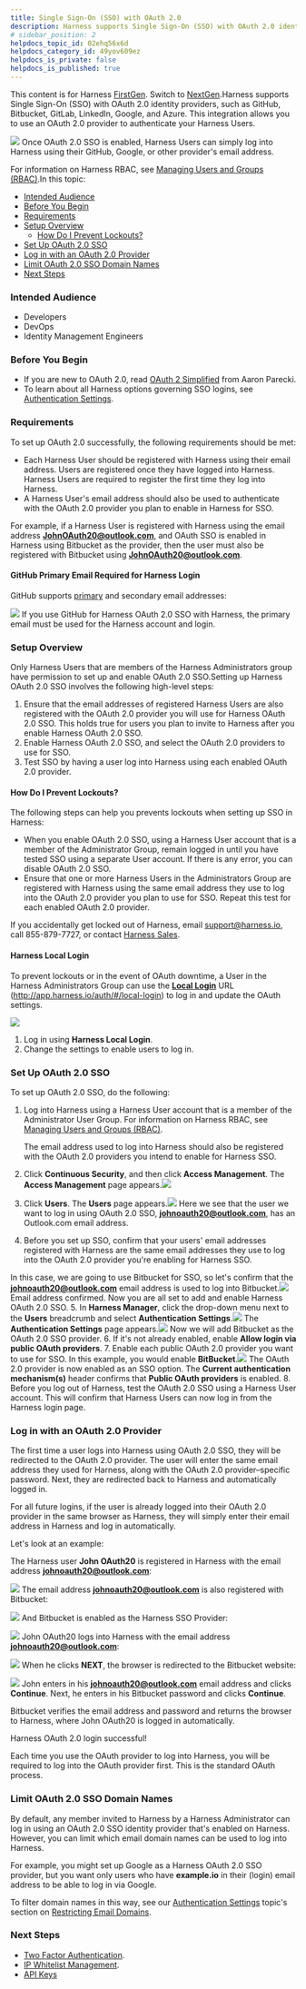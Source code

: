 ```yaml
---
title: Single Sign-On (SSO) with OAuth 2.0
description: Harness supports Single Sign-On (SSO) with OAuth 2.0 identity providers such as Azure, Google, LinkedIn, GitHub, Bitbucket, and GitLab.
# sidebar_position: 2
helpdocs_topic_id: 02ehq56x6d
helpdocs_category_id: 49yov609ez
helpdocs_is_private: false
helpdocs_is_published: true
---
```


This content is for Harness [FirstGen](../../../../get-started/harness-first-gen-vs-harness-next-gen.md). Switch to [NextGen](../../../../platform/authentication/single-sign-on-sso-with-oauth.md).Harness supports Single Sign-On (SSO) with OAuth 2.0 identity providers, such as GitHub, Bitbucket, GitLab, LinkedIn, Google, and Azure. This integration allows you to use an OAuth 2.0 provider to authenticate your Harness Users.

![](./static/single-sign-on-sso-with-oauth-2-0-86.png)
Once OAuth 2.0 SSO is enabled, Harness Users can simply log into Harness using their GitHub, Google, or other provider's email address.

For information on Harness RBAC, see [Managing Users and Groups (RBAC)](users-and-permissions.md).In this topic:

* [Intended Audience](single-sign-on-sso-with-oauth-2-0.md#intended-audience)
* [Before You Begin](single-sign-on-sso-with-oauth-2-0.md#before-you-begin)
* [Requirements](single-sign-on-sso-with-oauth-2-0.md#requirements)
* [Setup Overview](single-sign-on-sso-with-oauth-2-0.md#setup-overview)
	+ [How Do I Prevent Lockouts?](single-sign-on-sso-with-oauth-2-0.md#how-do-i-prevent-lockouts)
* [Set Up OAuth 2.0 SSO](single-sign-on-sso-with-oauth-2-0.md#set-up-o-auth-2-0-sso)
* [Log in with an OAuth 2.0 Provider](single-sign-on-sso-with-oauth-2-0.md#log-in-with-an-o-auth-2-0-provider)
* [Limit OAuth 2.0 SSO Domain Names](single-sign-on-sso-with-oauth-2-0.md#limit-o-auth-2-0-sso-domain-names)
* [Next Steps](single-sign-on-sso-with-oauth-2-0.md#next-steps)

### Intended Audience

* Developers
* DevOps
* Identity Management Engineers

### Before You Begin

* If you are new to OAuth 2.0, read [OAuth 2 Simplified](https://aaronparecki.com/oauth-2-simplified/) from Aaron Parecki.
* To learn about all Harness options governing SSO logins, see [Authentication Settings](authentication-settings.md).

### Requirements

To set up OAuth 2.0 successfully, the following requirements should be met:

* Each Harness User should be registered with Harness using their email address. Users are registered once they have logged into Harness. Harness Users are required to register the first time they log into Harness.
* A Harness User's email address should also be used to authenticate with the OAuth 2.0 provider you plan to enable in Harness for SSO.

For example, if a Harness User is registered with Harness using the email address **JohnOAuth20@outlook.com**, and OAuth SSO is enabled in Harness using Bitbucket as the provider, then the user must also be registered with Bitbucket using **JohnOAuth20@outlook.com**.

#### GitHub Primary Email Required for Harness Login

GitHub supports [primary](https://help.github.com/en/github/setting-up-and-managing-your-github-user-account/changing-your-primary-email-address) and secondary email addresses:

![](./static/single-sign-on-sso-with-oauth-2-0-87.png)
If you use GitHub for Harness OAuth 2.0 SSO with Harness, the primary email must be used for the Harness account and login.

### Setup Overview

Only Harness Users that are members of the Harness Administrators group have permission to set up and enable OAuth 2.0 SSO.Setting up Harness OAuth 2.0 SSO involves the following high-level steps:

1. Ensure that the email addresses of registered Harness Users are also registered with the OAuth 2.0 provider you will use for Harness OAuth 2.0 SSO. This holds true for users you plan to invite to Harness after you enable Harness OAuth 2.0 SSO.
2. Enable Harness OAuth 2.0 SSO, and select the OAuth 2.0 providers to use for SSO.
3. Test SSO by having a user log into Harness using each enabled OAuth 2.0 provider.

#### How Do I Prevent Lockouts?

The following steps can help you prevents lockouts when setting up SSO in Harness:

* When you enable OAuth 2.0 SSO, using a Harness User account that is a member of the Administrator Group, remain logged in until you have tested SSO using a separate User account. If there is any error, you can disable OAuth 2.0 SSO.
* Ensure that one or more Harness Users in the Administrators Group are registered with Harness using the same email address they use to log into the OAuth 2.0 provider you plan to use for SSO. Repeat this test for each enabled OAuth 2.0 provider.

If you accidentally get locked out of Harness, email [support@harness.io](mailto:support@harness.io), call 855-879-7727, or contact [Harness Sales](https://harness.io/company/contact-sales).

#### Harness Local Login

To prevent lockouts or in the event of OAuth downtime, a User in the Harness Administrators Group can use the [**Local Login**](http://app.harness.io/auth/#/local-login) URL (http://app.harness.io/auth/#/local-login) to log in and update the OAuth settings.

![](./static/single-sign-on-sso-with-oauth-2-0-88.png)
1. Log in using **Harness Local Login**.
2. Change the settings to enable users to log in.

### Set Up OAuth 2.0 SSO

To set up OAuth 2.0 SSO, do the following:

1. Log into Harness using a Harness User account that is a member of the Administrator User Group. For information on Harness RBAC, see [Managing Users and Groups (RBAC)](users-and-permissions.md).  
  
   The email address used to log into Harness should also be registered with the OAuth 2.0 providers you intend to enable for Harness SSO.

2. Click **Continuous Security**, and then click **Access Management**. The **Access Management** page appears.![](./static/single-sign-on-sso-with-oauth-2-0-89.png)

3. Click **Users**. The **Users** page appears.![](./static/single-sign-on-sso-with-oauth-2-0-90.png)
Here we see that the user we want to log in using OAuth 2.0 SSO, **johnoauth20@outlook.com**, has an Outlook.com email address.
4. Before you set up SSO, confirm that your users' email addresses registered with Harness are the same email addresses they use to log into the OAuth 2.0 provider you're enabling for Harness SSO.  
  
In this case, we are going to use Bitbucket for SSO, so let's confirm that the **johnoauth20@outlook.com** email address is used to log into Bitbucket.![](./static/single-sign-on-sso-with-oauth-2-0-91.png)
Email address confirmed. Now you are all set to add and enable Harness OAuth 2.0 SSO.
5. In **Harness Manager**, click the drop-down menu next to the **Users** breadcrumb and select **Authentication Settings**.![](./static/single-sign-on-sso-with-oauth-2-0-92.png)
The **Authentication Settings** page appears.![](./static/single-sign-on-sso-with-oauth-2-0-93.png)
Now we will add Bitbucket as the OAuth 2.0 SSO provider.
6. If it's not already enabled, enable **Allow login via public OAuth providers**.
7. Enable each public OAuth 2.0 provider you want to use for SSO. In this example, you would enable **BitBucket**.![](./static/single-sign-on-sso-with-oauth-2-0-94.png)
The OAuth 2.0 provider is now enabled as an SSO option. The **Current authentication mechanism(s)** header confirms that **Public OAuth providers** is enabled.
8. Before you log out of Harness, test the OAuth 2.0 SSO using a Harness User account. This will confirm that Harness Users can now log in from the Harness login page.


### Log in with an OAuth 2.0 Provider

The first time a user logs into Harness using OAuth 2.0 SSO, they will be redirected to the OAuth 2.0 provider. The user will enter the same email address they used for Harness, along with the OAuth 2.0 provider–specific password. Next, they are redirected back to Harness and automatically logged in.

For all future logins, if the user is already logged into their OAuth 2.0 provider in the same browser as Harness, they will simply enter their email address in Harness and log in automatically.

Let's look at an example:

The Harness user **John OAuth20** is registered in Harness with the email address **johnoauth20@outlook.com**:

![](./static/single-sign-on-sso-with-oauth-2-0-95.png)
The email address **johnoauth20@outlook.com** is also registered with Bitbucket:

![](./static/single-sign-on-sso-with-oauth-2-0-96.png)
And Bitbucket is enabled as the Harness SSO Provider:

![](./static/single-sign-on-sso-with-oauth-2-0-97.png)
John OAuth20 logs into Harness with the email address **johnoauth20@outlook.com**:

![](./static/single-sign-on-sso-with-oauth-2-0-98.png)
When he clicks **NEXT**, the browser is redirected to the Bitbucket website:

![](./static/single-sign-on-sso-with-oauth-2-0-99.png)
John enters in his **johnoauth20@outlook.com** email address and clicks **Continue**. Next, he enters in his Bitbucket password and clicks **Continue**.

Bitbucket verifies the email address and password and returns the browser to Harness, where John OAuth20 is logged in automatically.

Harness OAuth 2.0 login successful!

Each time you use the OAuth provider to log into Harness, you will be required to log into the OAuth provider first. This is the standard OAuth process.

### Limit OAuth 2.0 SSO Domain Names

By default, any member invited to Harness by a Harness Administrator can log in using an OAuth 2.0 SSO identity provider that's enabled on Harness. However, you can limit which email domain names can be used to log into Harness.

For example, you might set up Google as a Harness OAuth 2.0 SSO provider, but you want only users who have **example.io** in their (login) email address to be able to log in via Google.

To filter domain names in this way, see our [Authentication Settings](authentication-settings.md) topic's section on [Restricting Email Domains](authentication-settings.md#restricting-email-domains).

### Next Steps

* [Two Factor Authentication](login-settings.md).
* [IP Whitelist Management](access-management.md).
* [API Keys](api-keys.md)

